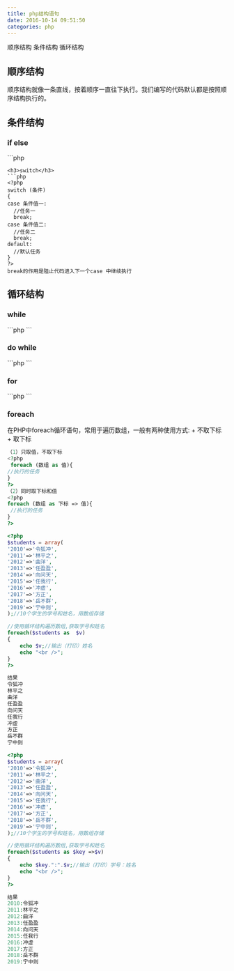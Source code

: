 ```yaml
---
title: php结构语句
date: 2016-10-14 09:51:50
categories: php
---
```

顺序结构 条件结构 循环结构 
<!-- more -->

<h2>顺序结构</h2>
顺序结构就像一条直线，按着顺序一直往下执行。我们编写的代码默认都是按照顺序结构执行的。

<h2>条件结构</h2>

<h3>if else</h3>
```php
<?php
if(条件){
     //分配服务器干的任务A
}else{
     //分配服务器干的任务B
}
?>

<?php
if(条件一){
     //分配服务器干的任务A
}else if(条件二){
     //分配服务器干的任务B
}
?>

<?php
if(条件一){
     //分配服务器干的任务A
}else if(条件二){
     //分配服务器干的任务B
}else{
     //分配服务器干的任务C
}
?>
```
<h3>switch</h3>
```php
<?php
switch (条件)
{
case 条件值一:
  //任务一
  break; 
case 条件值二:
  //任务二
  break;
default:
  //默认任务
}
?>
break的作用是阻止代码进入下一个case 中继续执行
```

<h2>循环结构</h2>

<h3>while</h3>
```php
<?php
while(条件){ 
     //执行任务
}
?>
```
<h3>do while</h3>
```php
<?php
do{ 
     //执行任务
}while(条件)
?>
```
<h3>for</h3>
```php
<?php
for(初始化;循环条件;递增项){
      //执行任务
}
?>
```

<h3>foreach</h3>
在PHP中foreach循环语句，常用于遍历数组，一般有两种使用方式:
+ 不取下标
+ 取下标

```php
（1）只取值，不取下标
<?php
 foreach (数组 as 值){
//执行的任务
}
?>
（2）同时取下标和值
<?php
foreach (数组 as 下标 => 值){
 //执行的任务
}
?>
```
```php
<?php
$students = array(
'2010'=>'令狐冲',
'2011'=>'林平之',
'2012'=>'曲洋',
'2013'=>'任盈盈',
'2014'=>'向问天',
'2015'=>'任我行',
'2016'=>'冲虚',
'2017'=>'方正',
'2018'=>'岳不群',
'2019'=>'宁中则',
);//10个学生的学号和姓名，用数组存储

//使用循环结构遍历数组,获取学号和姓名  
foreach($students as  $v)
{ 
    echo $v;//输出（打印）姓名
	echo "<br />";
}
?>

结果
令狐冲
林平之
曲洋
任盈盈
向问天
任我行
冲虚
方正
岳不群
宁中则
```

```php
<?php
$students = array(
'2010'=>'令狐冲',
'2011'=>'林平之',
'2012'=>'曲洋',
'2013'=>'任盈盈',
'2014'=>'向问天',
'2015'=>'任我行',
'2016'=>'冲虚',
'2017'=>'方正',
'2018'=>'岳不群',
'2019'=>'宁中则',
);//10个学生的学号和姓名，用数组存储

//使用循环结构遍历数组,获取学号和姓名  
foreach($students as $key =>$v)
{ 
    echo $key.":".$v;//输出（打印）学号：姓名
	echo "<br />";
}
?>

结果
2010:令狐冲
2011:林平之
2012:曲洋
2013:任盈盈
2014:向问天
2015:任我行
2016:冲虚
2017:方正
2018:岳不群
2019:宁中则
```



<!--<img src="/images/6.png" width="800" height="263" />-->
<!--<font color=#FF6666></font>-->
